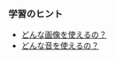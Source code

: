 ### 学習のヒント

- [どんな画像を使えるの？](javascript:nako3_disp_modal('./doc/01pic.md');)
- [どんな音を使えるの？](javascript:nako3_disp_modal('./doc/02audio.md');)
